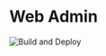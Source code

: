 # Web Admin

![Build and Deploy](https://github.com/georgemblack/web-admin/workflows/Build%20and%20Deploy/badge.svg)
